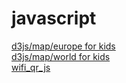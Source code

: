 # javascript

[d3js/map/europe for kids](https://htmlpreview.github.io/?https://github.com/dgucc/javascript/blob/main/d3js/map/europe/index.html)  
[d3js/map/world for kids](https://htmlpreview.github.io/?https://github.com/dgucc/javascript/blob/main/d3js/map/world/index.html)  
[wifi_qr_js](https://htmlpreview.github.io/?https://github.com/dgucc/javascript/blob/main/wifi_qr_js/index.html)  
